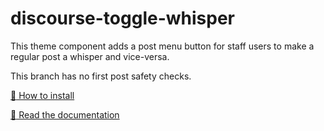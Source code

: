 # discourse-toggle-whisper
This theme component adds a post menu button for staff users to make a regular post a whisper and vice-versa.

This branch has no first post safety checks.

[:wrench: How to install ](https://meta.discourse.org/t/how-do-i-install-a-theme-or-theme-component/63682)

[:page_facing_up: Read the documentation ](https://thepavilion.io/t/4029)
